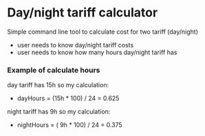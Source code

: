 # Day/night tariff calculator

Simple command line tool to calculate cost for two tariff (day/night)

- user needs to know day/night tariff costs
- user needs to know how many hours day/night tariff has 

### Example of calculate hours

day tariff has 15h so my calculation: 
- dayHours      = (15h * 100) / 24 = 0.625

night tariff has 9h so my calculation:
- nightHours    = ( 9h * 100) / 24 = 0.375 
